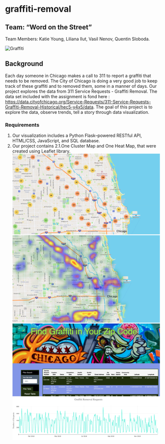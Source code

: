 # graffiti-removal
## Team: “Word on the Street”
Team Members: 
    Katie Young,
    Liliana Ilut,
    Vasil Nenov,
    Quentin Sloboda.


![Graffiti](https://media.giphy.com/media/3o6fITIGbYys34HW6s/giphy.gif)

## Background

Each day someone in Chicago makes a call to 311 to report a graffiti that needs to be removed. The City of Chicago is doing a very good job to keep track of these graffiti and to removed them, some in a manner of days. Our project explores the data from 311 Service Requests - Graffiti Removal. The data set included with the assignment is fond here : https://data.cityofchicago.org/Service-Requests/311-Service-Requests-Graffiti-Removal-Historical/hec5-y4x5/data.
The goal of this project is to explore the data, observe trends, tell a story through data visualization.

### Requirements
1. Our visualization includes a Python Flask–powered RESTful API, HTML/CSS, JavaScript, and SQL database.
2. Our project contains 
        2.1.One Cluster Map and One Heat Map, that were created using Leaflet library.
        ![ClusterMap](static/img/cluster_map.png)
        ![HeatMap](static/img/heat_map.png)
        ![Table](static/img/table.png)
        ![LinePLot](static/img/line_plot.png)

